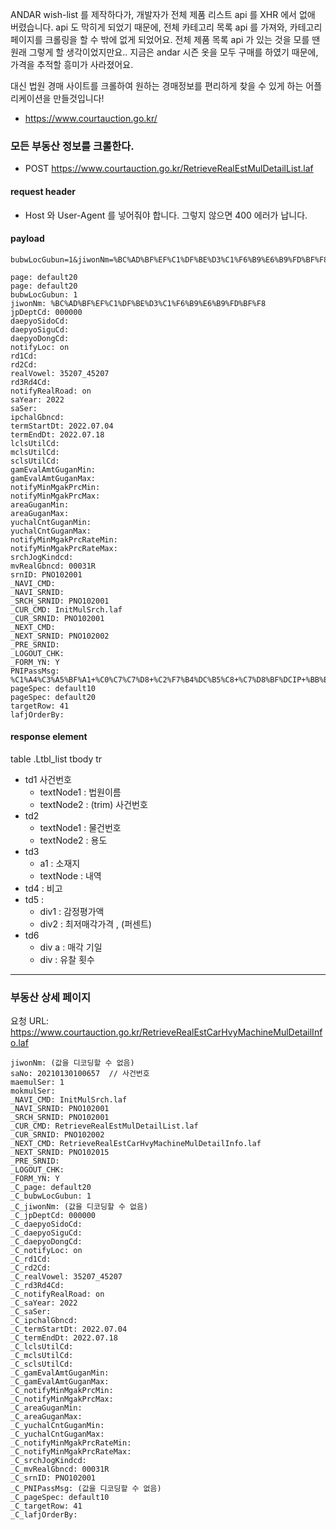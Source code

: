 ANDAR wish-list 를 제작하다가, 개발자가 전체 제품 리스트 api 를 XHR 에서 없애 버렸습니다. 
api 도 막히게 되었기 때문에, 전체 카테고리 목록 api 를 가져와,
카테고리 페이지를 크롤링을 할 수 밖에 없게 되었어요. 전체 제품 목록 api 가 있는 것을 모를 땐 원래 그렇게 할 생각이었지만요..
지금은 andar 시즌 옷을 모두 구매를 하였기 때문에, 가격을 추적할 흥미가 사라졌어요.

대신 법원 경매 사이트를 크롤하여 원하는 경매정보를 편리하게 찾을 수 있게 하는 어플리케이션을 만들것입니다! 

- https://www.courtauction.go.kr/

### 모든 부동산 정보를 크롤한다.
- POST https://www.courtauction.go.kr/RetrieveRealEstMulDetailList.laf

#### request header
- Host 와 User-Agent 를 넣어줘야 합니다. 그렇지 않으면 400 에러가 납니다. 

#### payload
```title="예시"
bubwLocGubun=1&jiwonNm=%BC%AD%BF%EF%C1%DF%BE%D3%C1%F6%B9%E6%B9%FD%BF%F8&jpDeptCd=000000&daepyoSidoCd=&daepyoSiguCd=&daepyoDongCd=&notifyLoc=on&rd1Cd=&rd2Cd=&realVowel=35207_45207&rd3Rd4Cd=&notifyRealRoad=on&saYear=2022&saSer=&ipchalGbncd=&termStartDt=2022.07.04&termEndDt=2022.07.18&lclsUtilCd=&mclsUtilCd=&sclsUtilCd=&gamEvalAmtGuganMin=&gamEvalAmtGuganMax=&notifyMinMgakPrcMin=&notifyMinMgakPrcMax=&areaGuganMin=&areaGuganMax=&yuchalCntGuganMin=&yuchalCntGuganMax=&notifyMinMgakPrcRateMin=&notifyMinMgakPrcRateMax=&srchJogKindcd=&mvRealGbncd=00031R&srnID=PNO102001&_NAVI_CMD=&_NAVI_SRNID=&_SRCH_SRNID=PNO102001&_CUR_CMD=InitMulSrch.laf&_CUR_SRNID=PNO102001&_NEXT_CMD=RetrieveRealEstMulDetailList.laf&_NEXT_SRNID=PNO102002&_PRE_SRNID=&_LOGOUT_CHK=&_FORM_YN=Y
```

```shell
page: default20 
page: default20
bubwLocGubun: 1
jiwonNm: %BC%AD%BF%EF%C1%DF%BE%D3%C1%F6%B9%E6%B9%FD%BF%F8
jpDeptCd: 000000
daepyoSidoCd: 
daepyoSiguCd: 
daepyoDongCd: 
notifyLoc: on
rd1Cd: 
rd2Cd: 
realVowel: 35207_45207
rd3Rd4Cd: 
notifyRealRoad: on
saYear: 2022
saSer: 
ipchalGbncd: 
termStartDt: 2022.07.04
termEndDt: 2022.07.18
lclsUtilCd: 
mclsUtilCd: 
sclsUtilCd: 
gamEvalAmtGuganMin: 
gamEvalAmtGuganMax: 
notifyMinMgakPrcMin: 
notifyMinMgakPrcMax: 
areaGuganMin: 
areaGuganMax: 
yuchalCntGuganMin: 
yuchalCntGuganMax: 
notifyMinMgakPrcRateMin: 
notifyMinMgakPrcRateMax: 
srchJogKindcd: 
mvRealGbncd: 00031R
srnID: PNO102001
_NAVI_CMD: 
_NAVI_SRNID: 
_SRCH_SRNID: PNO102001
_CUR_CMD: InitMulSrch.laf
_CUR_SRNID: PNO102001
_NEXT_CMD: 
_NEXT_SRNID: PNO102002
_PRE_SRNID: 
_LOGOUT_CHK: 
_FORM_YN: Y
PNIPassMsg: %C1%A4%C3%A5%BF%A1+%C0%C7%C7%D8+%C2%F7%B4%DC%B5%C8+%C7%D8%BF%DCIP+%BB%E7%BF%EB%C0%DA%C0%D4%B4%CF%B4%D9.
pageSpec: default10
pageSpec: default20
targetRow: 41
lafjOrderBy: 
```

#### response element
table .Ltbl_list tbody tr
- td1 사건번호
  - textNode1 : 법원이름
  - textNode2 : (trim) 사건번호
- td2 
  - textNode1 : 물건번호
  - textNode2 : 용도
- td3  
  - a1 : 소재지
  - textNode : 내역
- td4 : 비고
- td5 : 
  - div1 : 감정평가액
  - div2 : 최저매각가격 , (퍼센트)
- td6 
  - div a : 매각 기일
  - div : 유찰 횟수

---

### 부동산 상세 페이지
요청 URL: https://www.courtauction.go.kr/RetrieveRealEstCarHvyMachineMulDetailInfo.laf
```shell
jiwonNm: (값을 디코딩할 수 없음)
saNo: 20210130100657  // 사건번호
maemulSer: 1
mokmulSer: 
_NAVI_CMD: InitMulSrch.laf
_NAVI_SRNID: PNO102001
_SRCH_SRNID: PNO102001
_CUR_CMD: RetrieveRealEstMulDetailList.laf
_CUR_SRNID: PNO102002
_NEXT_CMD: RetrieveRealEstCarHvyMachineMulDetailInfo.laf
_NEXT_SRNID: PNO102015
_PRE_SRNID: 
_LOGOUT_CHK: 
_FORM_YN: Y
_C_page: default20
_C_bubwLocGubun: 1
_C_jiwonNm: (값을 디코딩할 수 없음)
_C_jpDeptCd: 000000
_C_daepyoSidoCd: 
_C_daepyoSiguCd: 
_C_daepyoDongCd: 
_C_notifyLoc: on
_C_rd1Cd: 
_C_rd2Cd: 
_C_realVowel: 35207_45207
_C_rd3Rd4Cd: 
_C_notifyRealRoad: on
_C_saYear: 2022
_C_saSer: 
_C_ipchalGbncd: 
_C_termStartDt: 2022.07.04
_C_termEndDt: 2022.07.18
_C_lclsUtilCd: 
_C_mclsUtilCd: 
_C_sclsUtilCd: 
_C_gamEvalAmtGuganMin: 
_C_gamEvalAmtGuganMax: 
_C_notifyMinMgakPrcMin: 
_C_notifyMinMgakPrcMax: 
_C_areaGuganMin: 
_C_areaGuganMax: 
_C_yuchalCntGuganMin: 
_C_yuchalCntGuganMax: 
_C_notifyMinMgakPrcRateMin: 
_C_notifyMinMgakPrcRateMax: 
_C_srchJogKindcd: 
_C_mvRealGbncd: 00031R
_C_srnID: PNO102001
_C_PNIPassMsg: (값을 디코딩할 수 없음)
_C_pageSpec: default10
_C_targetRow: 41
_C_lafjOrderBy: 
```
